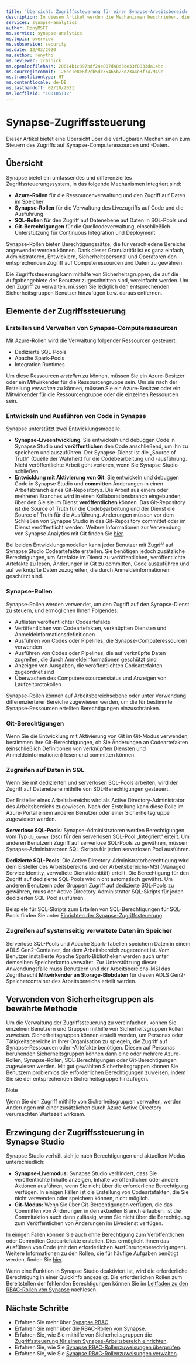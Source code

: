```yaml
---
title: 'Übersicht: Zugriffssteuerung für einen Synapse-Arbeitsbereich'
description: In diesem Artikel werden die Mechanismen beschrieben, die zum Steuern des Zugriffs auf einen Synapse-Arbeitsbereich und die darin enthaltenen Ressourcen und Codeartefakte verwendet werden.
services: synapse-analytics
author: RonyMSFT
ms.service: synapse-analytics
ms.topic: overview
ms.subservice: security
ms.date: 12/03/2020
ms.author: ronytho
ms.reviewer: jrasnick
ms.openlocfilehash: 20614b1c397bdf24e807d48d3de33f0033da14bc
ms.sourcegitcommit: 126ee1e8e8f2cb5dc35465b23d23a4e3f747949c
ms.translationtype: HT
ms.contentlocale: de-DE
ms.lasthandoff: 02/10/2021
ms.locfileid: "100105112"
---
```

# <a name="synapse-access-control"></a>Synapse-Zugriffssteuerung 

Dieser Artikel bietet eine Übersicht über die verfügbaren Mechanismen zum Steuern des Zugriffs auf Synapse-Computeressourcen und -Daten.  

## <a name="overview"></a>Übersicht

Synapse bietet ein umfassendes und differenziertes Zugriffssteuerungssystem, in das folgende Mechanismen integriert sind: 
- **Azure-Rollen** für die Ressourcenverwaltung und den Zugriff auf Daten im Speicher 
- **Synapse-Rollen** für die Verwaltung des Livezugriffs auf Code und die Ausführung 
- **SQL-Rollen** für den Zugriff auf Datenebene auf Daten in SQL-Pools und 
- **Git-Berechtigungen** für die Quellcodeverwaltung, einschließlich Unterstützung für Continuous Integration und Deployment  

Synapse-Rollen bieten Berechtigungssätze, die für verschiedene Bereiche angewendet werden können. Dank dieser Granularität ist es ganz einfach, Administratoren, Entwicklern, Sicherheitspersonal und Operatoren den entsprechenden Zugriff auf Computeressourcen und Daten zu gewähren.

Die Zugriffssteuerung kann mithilfe von Sicherheitsgruppen, die auf die Aufgabengebiete der Benutzer zugeschnitten sind, vereinfacht werden. Um den Zugriff zu verwalten, müssen Sie lediglich den entsprechenden Sicherheitsgruppen Benutzer hinzufügen bzw. daraus entfernen.

## <a name="access-control-elements"></a>Elemente der Zugriffssteuerung

### <a name="creating-and-managing-synapse-compute-resources"></a>Erstellen und Verwalten von Synapse-Computeressourcen

Mit Azure-Rollen wird die Verwaltung folgender Ressourcen gesteuert: 
- Dedizierte SQL-Pools 
- Apache Spark-Pools 
- Integration Runtimes 

Um diese Ressourcen *erstellen* zu können, müssen Sie ein Azure-Besitzer oder ein Mitwirkender für die Ressourcengruppe sein. Um sie nach der Erstellung *verwalten* zu können, müssen Sie ein Azure-Besitzer oder ein Mitwirkender für die Ressourcengruppe oder die einzelnen Ressourcen sein. 

### <a name="developing-and-executing-code-in-synapse"></a>Entwickeln und Ausführen von Code in Synapse 

Synapse unterstützt zwei Entwicklungsmodelle.

- **Synapse-Liveentwicklung**. Sie entwickeln und debuggen Code in Synapse Studio und **veröffentlichen** den Code anschließend, um ihn zu speichern und auszuführen.  Der Synapse-Dienst ist die „Source of Truth“ (Quelle der Wahrheit) für die Codebearbeitung und -ausführung.  Nicht veröffentlichte Arbeit geht verloren, wenn Sie Synapse Studio schließen.  
- **Entwicklung mit Aktivierung von Git**. Sie entwickeln und debuggen Code in Synapse Studio und **committen** Änderungen in einen Arbeitsbranch eines Git-Repositorys. Die Arbeit aus einem oder mehreren Branches wird in einen Kollaborationsbranch eingebunden, über den Sie sie im Dienst **veröffentlichen** können. Das Git-Repository ist die Source of Truth für die Codebearbeitung und der Dienst die Source of Truth für die Ausführung. Änderungen müssen vor dem Schließen von Synapse Studio in das Git-Repository committet oder im Dienst veröffentlicht werden. Weitere Informationen zur Verwendung von Synapse Analytics mit Git finden Sie [hier](../cicd/continuous-integration-deployment.md).

Bei beiden Entwicklungsmodellen kann jeder Benutzer mit Zugriff auf Synapse Studio Codeartefakte erstellen. Sie benötigen jedoch zusätzliche Berechtigungen, um Artefakte im Dienst zu veröffentlichen, veröffentlichte Artefakte zu lesen, Änderungen in Git zu committen, Code auszuführen und auf verknüpfte Daten zuzugreifen, die durch Anmeldeinformationen geschützt sind.

### <a name="synapse-roles"></a>Synapse-Rollen

Synapse-Rollen werden verwendet, um den Zugriff auf den Synapse-Dienst zu steuern, und ermöglichen Ihnen Folgendes: 
- Auflisten veröffentlichter Codeartefakte 
- Veröffentlichen von Codeartefakten, verknüpften Diensten und Anmeldeinformationsdefinitionen
- Ausführen von Codes oder Pipelines, die Synapse-Computeressourcen verwenden
- Ausführen von Codes oder Pipelines, die auf verknüpfte Daten zugreifen, die durch Anmeldeinformationen geschützt sind
- Anzeigen von Ausgaben, die veröffentlichten Codeartefakten zugeordnet sind
- Überwachen des Computeressourcenstatus und Anzeigen von Laufzeitprotokollen

Synapse-Rollen können auf Arbeitsbereichsebene oder unter Verwendung differenzierterer Bereiche zugewiesen werden, um die für bestimmte Synapse-Ressourcen erteilten Berechtigungen einzuschränken.

### <a name="git-permissions"></a>Git-Berechtigungen

Wenn Sie die Entwicklung mit Aktivierung von Git im Git-Modus verwenden, bestimmen Ihre Git-Berechtigungen, ob Sie Änderungen an Codeartefakten (einschließlich Definitionen von verknüpften Diensten und Anmeldeinformationen) lesen und committen können.   
   
### <a name="accessing-data-in-sql"></a>Zugreifen auf Daten in SQL

Wenn Sie mit dedizierten und serverlosen SQL-Pools arbeiten, wird der Zugriff auf Datenebene mithilfe von SQL-Berechtigungen gesteuert. 

Der Ersteller eines Arbeitsbereichs wird als Active Directory-Administrator des Arbeitsbereichs zugewiesen. Nach der Erstellung kann diese Rolle im Azure-Portal einem anderen Benutzer oder einer Sicherheitsgruppe zugewiesen werden.

**Serverlose SQL-Pools**: Synapse-Administratoren werden Berechtigungen vom Typ `db_owner` (`DBO`) für den serverlosen SQL-Pool „Integriert“ erteilt. Um anderen Benutzern Zugriff auf serverlose SQL-Pools zu gewähren, müssen Synapse-Administratoren SQL-Skripts für jeden serverlosen Pool ausführen.  

**Dedizierte SQL-Pools**: Die Active Directory-Administratorberechtigung wird dem Ersteller des Arbeitsbereichs und der Arbeitsbereichs-MSI (Managed Service Identity, verwaltete Dienstidentität) erteilt.  Die Berechtigung für den Zugriff auf dedizierte SQL-Pools wird nicht automatisch gewährt. Um anderen Benutzern oder Gruppen Zugriff auf dedizierte SQL-Pools zu gewähren, muss der Active Directory-Administrator SQL-Skripts für jeden dedizierten SQL-Pool ausführen.

Beispiele für SQL-Skripts zum Erteilen von SQL-Berechtigungen für SQL-Pools finden Sie unter [Einrichten der Synapse-Zugriffssteuerung](./how-to-set-up-access-control.md).  

 ### <a name="accessing-system-managed-data-in-storage"></a>Zugreifen auf systemseitig verwaltete Daten im Speicher

Serverlose SQL-Pools und Apache Spark-Tabellen speichern Daten in einem ADLS Gen2-Container, der dem Arbeitsbereich zugeordnet ist. Vom Benutzer installierte Apache Spark-Bibliotheken werden auch unter demselben Speicherkonto verwaltet. Zur Unterstützung dieser Anwendungsfälle muss Benutzern und der Arbeitsbereichs-MSI das Zugriffsrecht **Mitwirkender an Storage-Blobdaten** für diesen ADLS Gen2-Speichercontainer des Arbeitsbereichs erteilt werden.  

## <a name="using-security-groups-as-a-best-practice"></a>Verwenden von Sicherheitsgruppen als bewährte Methode

Um die Verwaltung der Zugriffssteuerung zu vereinfachen, können Sie einzelnen Benutzern und Gruppen mithilfe von Sicherheitsgruppen Rollen zuweisen. Sicherheitsgruppen können erstellt werden, um Personas oder Tätigkeitsbereiche in Ihrer Organisation zu spiegeln, die Zugriff auf Synapse-Ressourcen oder -Artefakte benötigen.  Diesen auf Personas beruhenden Sicherheitsgruppen können dann eine oder mehrere Azure-Rollen, Synapse-Rollen, SQL-Berechtigungen oder Git-Berechtigungen zugewiesen werden. Mit gut gewählten Sicherheitsgruppen können Sie Benutzern problemlos die erforderlichen Berechtigungen zuweisen, indem Sie sie der entsprechenden Sicherheitsgruppe hinzufügen. 

>[!Note]
>Wenn Sie den Zugriff mithilfe von Sicherheitsgruppen verwalten, werden Änderungen mit einer zusätzlichen durch Azure Active Directory verursachten Wartezeit wirksam. 

## <a name="access-control-enforcement-in-synapse-studio"></a>Erzwingung der Zugriffssteuerung in Synapse Studio

Synapse Studio verhält sich je nach Berechtigungen und aktuellem Modus unterschiedlich:
- **Synapse-Livemodus:** Synapse Studio verhindert, dass Sie veröffentlichte Inhalte anzeigen, Inhalte veröffentlichen oder andere Aktionen ausführen, wenn Sie nicht über die erforderliche Berechtigung verfügen.  In einigen Fällen ist die Erstellung von Codeartefakten, die Sie nicht verwenden oder speichern können, nicht möglich. 
- **Git-Modus:** Wenn Sie über Git-Berechtigungen verfügen, die das Committen von Änderungen in den aktuellen Branch erlauben, ist die Commitaktion auch dann zulässig, wenn Sie nicht über die Berechtigung zum Veröffentlichen von Änderungen im Livedienst verfügen.  

In einigen Fällen können Sie auch ohne Berechtigung zum Veröffentlichen oder Committen Codeartefakte erstellen. Dies ermöglicht Ihnen das Ausführen von Code (mit den erforderlichen Ausführungsberechtigungen). Weitere Informationen zu den Rollen, die für häufige Aufgaben benötigt werden, finden Sie [hier](./synapse-workspace-understand-what-role-you-need.md). 

Wenn eine Funktion in Synapse Studio deaktiviert ist, wird die erforderliche Berechtigung in einer QuickInfo angezeigt. Die erforderlichen Rollen zum Bereitstellen der fehlenden Berechtigungen können Sie im [Leitfaden zu den RBAC-Rollen von Synapse](./synapse-workspace-synapse-rbac-roles.md#synapse-rbac-actions-and-the-roles-that-permit-them) nachlesen.


## <a name="next-steps"></a>Nächste Schritte

- Erfahren Sie mehr über [Synapse RBAC](./synapse-workspace-synapse-rbac.md).
- Erfahren Sie mehr über die [RBAC-Rollen von Synapse](./synapse-workspace-synapse-rbac-roles.md).
- Erfahren Sie, wie Sie mithilfe von Sicherheitsgruppen die [Zugriffssteuerung für einen Synapse-Arbeitsbereich einrichten](./how-to-set-up-access-control.md).
- Erfahren Sie, wie Sie [Synapse RBAC-Rollenzuweisungen überprüfen](./how-to-review-synapse-rbac-role-assignments.md).
- Erfahren Sie, wie Sie [Synapse RBAC-Rollenzuweisungen verwalten](./how-to-manage-synapse-rbac-role-assignments.md).
